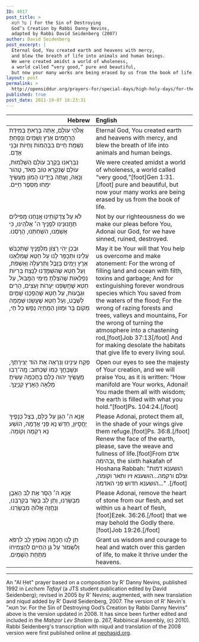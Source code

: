 ```yaml
---
ID: 4017
post_title: >
  על חטא | For the Sin of Destroying
  God’s Creation by Rabbi Danny Nevins,
  adapted by Rabbi David Seidenberg (2007)
author: David Seidenberg
post_excerpt: |
  Eternal God, You created earth and heavens with mercy,
  and blew the breath of life into animals and human beings.
  We were created amidst a world of wholeness,
  a world called “very good,” pure and beautiful,
  but now your many works are being erased by us from the book of life.
layout: post
permalink: >
  http://opensiddur.org/prayers-for/special-days/high-holy-days/for-the-sin-of-destroying-divine-creation/
published: true
post_date: 2011-10-07 16:23:31
---
```

<table style="margin-left: auto;margin-right: auto;" class="draggable">
<thead><tr><th id="x" style="text-align: right;">Hebrew</th><th style="text-align: left;">English</th></tr></thead>
<tbody>
<tr>
<td style="vertical-align:top;" width="46%">
<div class="liturgy"><span lang="he">
אֱלֹהֵי עוֹלָם, אָתַּה בָּרָאתָּ בְּמִידַת הָרַחֲמִים אֶרֶץ וְשָׁמַיִם
     וְנַפָחְתָּ נִשְׁמַת חַיִים בִּבְהֵמוֹת וְחַיוֹת וּבְנֵי אָדָם.‏
</span></div></td>
 
<td style="vertical-align:top;" width="53%"><div class="english">
Eternal God, You created earth and heavens with mercy, 
    and blew the breath of life into animals and human beings.
</td></tr>
<tr><td style="vertical-align:top;" width="46%"><div class="liturgy"><span lang="he">
     נִבְרַאנוּ בְּקֶרֶב עוֹלָם הַשְׁלֵמוּת,‏
     עוֹלָם שֶׁנִקְרָא טּוֹב מְאֹד, טָהוֹר וְנָאֶה,‏
          וְעָתָּה בְּיָדֵינוּ הָמוֹן מַעֲשֶׂיךָ יִמָּחוּ מִסֵּפֶר חַיִּים.‏
</span></div></td>
 
<td style="vertical-align:top;" width="53%"><div class="english">
We were created amidst a world of wholeness,
    a world called “very good,”[foot]Gen 1:31.[/foot] pure and beautiful,
    but now your many works are being erased by us from the book of life.
</td></tr>
<tr><td style="vertical-align:top;" width="46%"><div class="liturgy"><span lang="he">
לֹא עַל צִדְקוֹתֵינוּ אֲנַחְנוּ מַפִּילִים תַּחֲנוּנֵינוּ לְפָנֶיךָ ה׳ אֶלֹהֵינוּ,‏
     כִּי אָשַׁמְנוּ, הִשְׁחַתְּנוּ, הָרָסְנוּ.‏
</span></div></td>
 
<td style="vertical-align:top;" width="53%"><div class="english">
Not by our righteousness do we make our pleas before You, Adonai our God,
    for we have sinned, ruined, destroyed.
</td></tr>
<tr><td style="vertical-align:top;" width="46%"><div class="liturgy"><span lang="he">
וּבְכֵן יְהִי רָצוֹן מִלְפָנֶיךָ שֶׁתִּכְבֹּשׁ עַלֵינוּ וּתְּכָפֵּר לָנוּ
     עַל חֵטְּא שֶׁמִלְאֵנוּ אֶרֶץ וְיָמִּים בְּזֶבֶל וְתַּרְעֵלָה וְאַֽשְׁפֹּת,‏
     וְעַל חֵטְּא שֶהִשְׁמָּדְנוּ לַנֶצַח בְּרִיוֹת נִפְלָאוֹת 
          שֶׁהִצַלְתָּ מִימֵּי הַמָּבּוּל,‏
     עַל חֵטְּא שֶׁחֲשָׂפְנוּ יְעָרוֹת וְעֵצִים, הָרִים וּגְבָעוֹת,‏
     עַל חֵטְּא שֶׁהַפַכְנוּ שָׁמַיִם לְשֵׁבֶט,‏
     וְעַל חֵטְּא שֶׁעֲשַׂנוּ שְׁמָמָה מְקוֹם בָּר וּמָזוֹן הַמְחַיֶה נֶפֶש כָּל חַי,‏
</span></div></td>
 
<td style="vertical-align:top;" width="53%"><div class="english">
May it be Your will that You help us overcome and make atonement:
    For the wrong of filling land and ocean with filth, toxins and garbage;
    And for extinguishing forever wondrous species
        which You saved from the waters of the flood;
    For the wrong of razing forests and trees, valleys and mountains, 
    For the wrong of turning the atmosphere into a chastening rod,[foot]Job 37:13[/foot]
    And for making desolate the habitats that give life to every living soul.
</td></tr>
<tr><td style="vertical-align:top;" width="46%"><div class="liturgy"><span lang="he">
פְּקַח עֵינֵינוּ וְנִרְאֶה אֶת הוֹד יְצִירָתֶךָ, וּנְשָׁבֵּחֲךָ
     כְּמוֹ שֶׁכָּתוּב: מָֽה־רַבּוּ מַעֲשֶׂיךָ יהוה
     כֻּלָּם בְּחָכְמָה עָשִׂיתָ מָלְאָה הָאָרֶץ קִנְיָנֶךָ.‏
</span></div></td>
 
<td style="vertical-align:top;" width="53%"><div class="english">
Open our eyes to see the majesty of Your creation, and we will praise You,
    as it is written: “How manifold are Your works, Adonai! 
    You made them all with wisdom; the earth is filled with what you hold.”[foot]Ps. 104:24.[/foot]
</td></tr>
<tr><td style="vertical-align:top;" width="46%"><div class="liturgy"><span lang="he">
אָנָא ה׳ הַגֵן עַל כֻּלָּם, בְּצֵל כְּנָפֶיךָ יֶחֱסָיוּן,‏
     חַדֵּשׁ נָא פְּנֵי אֲדָמָה, הוֹשַׁע נָא רִקְמָה וְקוֹמָה.‏
</span></div></td>
 
<td style="vertical-align:top;" width="53%"><div class="english">
Please Adonai, protect them all, in the shade of your wings give them refuge.[foot]Ps. 36:8.[/foot]
    Renew the face of the earth, please, save the weave and fullness of life.[foot]From אדם ובהימה, the sixth hakafah of Hoshana Rabbah: "הושענא דמות וצלם ורקמה...הושענא זיו ותאר וקומה, הושענא חדוש פני האדמה..." .[/foot]
</td></tr>
<tr><td style="vertical-align:top;" width="46%"><div class="liturgy"><span lang="he">
אָנָא ה׳ הַסֵּר אֶת לֵב הָאֶבֶן מִבְּשָׂרֵנוּ,‏
     וְתֵן לֵב בָּשָׂר בְּקִרְבֵּנוּ, וְנֶחֱזֶה אֱלוֹהַּ מִבְּשָׂרֵנוּ.‏
</span></div></td>
 
<td style="vertical-align:top;" width="53%"><div class="english">
Please Adonai, remove the heart of stone from our flesh, 
    and set within us a heart of flesh,[foot]Ezek. 36:26.[/foot] that we may behold the Godly there.[foot]Job 19:26.[/foot]
</td></tr>
<tr><td style="vertical-align:top;" width="46%"><div class="liturgy"><span lang="he">
תֵן לָנוּ חָכְמָה וְאוֹמֵץ לֵב לִרְפֹּא וְלִשְׂמוֹר עַל גַן הַחַיִים
לְהַצְמִיחוֹ מִתָּחַת הַשָׁמַיִם.‏
</span></div></td>
 
<td style="vertical-align:top;" width="53%"><div class="english">
Grant us wisdom and courage to heal and watch over this garden of life,
    to make it thrive under the heavens.
</td></tr></tbody></tbody></table>

<hr />

An "Al Ḥet" prayer based on a composition by R' Danny Nevins, published 1992 in <em>Lechem Tafayl</em> (a JTS student publication edited by David Seidenberg); revised in 2005 by R' Nevins; augmented, with new translation and niqud added by R' David Seidenberg, 2007. The version of R' Nevin's "על חטא: For the Sin of Destroying God’s Creation by Rabbi Danny Nevins" above is the version updated in 2008. It has since been further edited and included in the <em>Maḥzor Lev Shalem</em> (p. 267, Rabbinical Assembly, (c) 2010). Rabbi Seidenberg's transcription with niqud and translation of the 2008 version were first published online at <a href="http://neohasid.org/stoptheflood/environmental_al_chet">neohasid.org</a>.